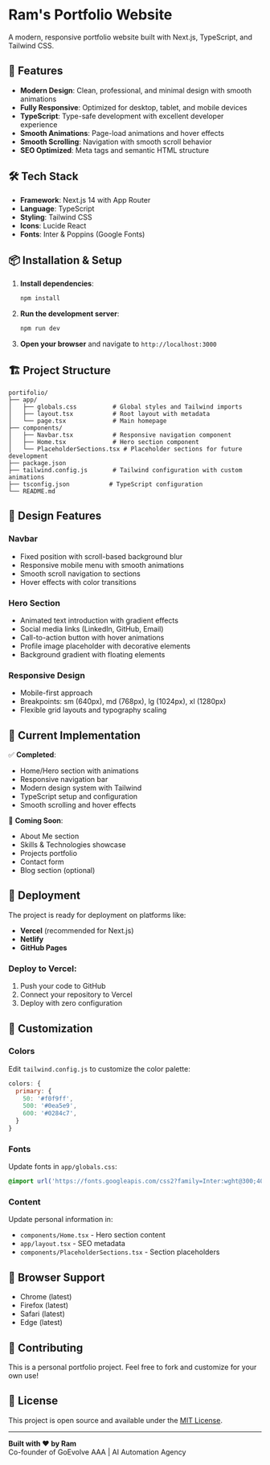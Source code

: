# Ram's Portfolio Website

A modern, responsive portfolio website built with Next.js, TypeScript, and Tailwind CSS.

## 🚀 Features

- **Modern Design**: Clean, professional, and minimal design with smooth animations
- **Fully Responsive**: Optimized for desktop, tablet, and mobile devices
- **TypeScript**: Type-safe development with excellent developer experience
- **Smooth Animations**: Page-load animations and hover effects
- **Smooth Scrolling**: Navigation with smooth scroll behavior
- **SEO Optimized**: Meta tags and semantic HTML structure

## 🛠️ Tech Stack

- **Framework**: Next.js 14 with App Router
- **Language**: TypeScript
- **Styling**: Tailwind CSS
- **Icons**: Lucide React
- **Fonts**: Inter & Poppins (Google Fonts)

## 📦 Installation & Setup

1. **Install dependencies**:
   ```bash
   npm install
   ```

2. **Run the development server**:
   ```bash
   npm run dev
   ```

3. **Open your browser** and navigate to `http://localhost:3000`

## 🏗️ Project Structure

```
portifolio/
├── app/
│   ├── globals.css          # Global styles and Tailwind imports
│   ├── layout.tsx           # Root layout with metadata
│   └── page.tsx             # Main homepage
├── components/
│   ├── Navbar.tsx           # Responsive navigation component
│   ├── Home.tsx             # Hero section component
│   └── PlaceholderSections.tsx # Placeholder sections for future development
├── package.json
├── tailwind.config.js       # Tailwind configuration with custom animations
├── tsconfig.json           # TypeScript configuration
└── README.md
```

## 🎨 Design Features

### Navbar
- Fixed position with scroll-based background blur
- Responsive mobile menu with smooth animations
- Smooth scroll navigation to sections
- Hover effects with color transitions

### Hero Section
- Animated text introduction with gradient effects
- Social media links (LinkedIn, GitHub, Email)
- Call-to-action button with hover animations
- Profile image placeholder with decorative elements
- Background gradient with floating elements

### Responsive Design
- Mobile-first approach
- Breakpoints: sm (640px), md (768px), lg (1024px), xl (1280px)
- Flexible grid layouts and typography scaling

## 🎯 Current Implementation

✅ **Completed**:
- Home/Hero section with animations
- Responsive navigation bar
- Modern design system with Tailwind
- TypeScript setup and configuration
- Smooth scrolling and hover effects

🚧 **Coming Soon**:
- About Me section
- Skills & Technologies showcase
- Projects portfolio
- Contact form
- Blog section (optional)

## 🚀 Deployment

The project is ready for deployment on platforms like:
- **Vercel** (recommended for Next.js)
- **Netlify**
- **GitHub Pages**

### Deploy to Vercel:
1. Push your code to GitHub
2. Connect your repository to Vercel
3. Deploy with zero configuration

## 📝 Customization

### Colors
Edit `tailwind.config.js` to customize the color palette:
```js
colors: {
  primary: {
    50: '#f0f9ff',
    500: '#0ea5e9',
    600: '#0284c7',
  }
}
```

### Fonts
Update fonts in `app/globals.css`:
```css
@import url('https://fonts.googleapis.com/css2?family=Inter:wght@300;400;500;600;700&display=swap');
```

### Content
Update personal information in:
- `components/Home.tsx` - Hero section content
- `app/layout.tsx` - SEO metadata
- `components/PlaceholderSections.tsx` - Section placeholders

## 📱 Browser Support

- Chrome (latest)
- Firefox (latest)
- Safari (latest)
- Edge (latest)

## 🤝 Contributing

This is a personal portfolio project. Feel free to fork and customize for your own use!

## 📄 License

This project is open source and available under the [MIT License](LICENSE).

---

**Built with ❤️ by Ram**  
Co-founder of GoEvolve AAA | AI Automation Agency
